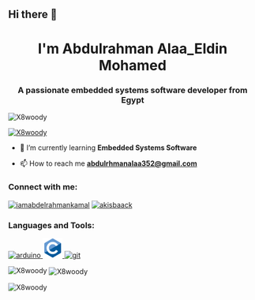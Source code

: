 ## Hi there 👋

<!--
**X8woody/X8woody** is a ✨ _special_ ✨ repository because its `README.md` (this file) appears on your GitHub profile.

Here are some ideas to get you started:

- 🔭 I’m currently working on ...
- 🌱 I’m currently learning ...
- 👯 I’m looking to collaborate on ...
- 🤔 I’m looking for help with ...
- 💬 Ask me about ...
- 📫 How to reach me: ...
- 😄 Pronouns: ...
- ⚡ Fun fact: ...
-->
<h1 align="center">I'm Abdulrahman Alaa_Eldin Mohamed </h1>
<h3 align="center">A passionate embedded systems software developer from Egypt</h3>

<p align="left"> <img src="https://komarev.com/ghpvc/?username=X8woody&label=Profile%20views&color=0e75b6&style=flat" alt="X8woody" /> </p>

<p align="left"> <a href="https://github.com/ryo-ma/github-profile-trophy"><img src="https://github-profile-trophy.vercel.app/?username=X8woody" alt="X8woody" /></a> </p>

- 🌱 I’m currently learning **Embedded Systems Software**

- 📫 How to reach me **abdulrhmanalaa352@gmail.com**

<h3 align="left">Connect with me:</h3>
<p align="left">
<a href="https://www.linkedin.com/in/abdulrhman-alaa352" target="blank"><img align="center" src="https://raw.githubusercontent.com/rahuldkjain/github-profile-readme-generator/master/src/images/icons/Social/linked-in-alt.svg" alt="iamabdelrahmankamal" height="30" width="40" /></a>
<a href="https://fb.com/x8homme" target="blank"><img align="center" src="https://raw.githubusercontent.com/rahuldkjain/github-profile-readme-generator/master/src/images/icons/Social/facebook.svg" alt="akisbaack" height="30" width="40" /></a>
</p>

<h3 align="left">Languages and Tools:</h3>
<p align="left"> <a href="https://www.arduino.cc/" target="_blank" rel="noreferrer"> <img src="https://cdn.worldvectorlogo.com/logos/arduino-1.svg" alt="arduino" width="40" height="40"/> </a> <a href="https://www.cprogramming.com/" target="_blank" rel="noreferrer"> <img src="https://raw.githubusercontent.com/devicons/devicon/master/icons/c/c-original.svg" alt="c" width="40" height="40"/> </a> <a href="https://git-scm.com/" target="_blank" rel="noreferrer"> <img src="https://www.vectorlogo.zone/logos/git-scm/git-scm-icon.svg" alt="git" width="40" height="40"/> </a> 

<p><img align="left" src="https://github-readme-stats.vercel.app/api/top-langs?username=X8woody&show_icons=true&locale=en&layout=compact" alt="X8woody" /></p>

<p>&nbsp;<img align="center" src="https://github-readme-stats.vercel.app/api?username=X8woody&show_icons=true&locale=en" alt="X8woody" /></p>

<p><img align="center" src="https://github-readme-streak-stats.herokuapp.com/?user=X8woody&" alt="X8woody" /></p>
